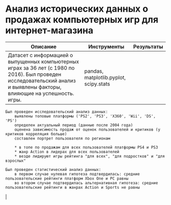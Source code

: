 # Анализ исторических данных о продажах компьютерных игр для интернет-магазина


|Описание|Инструменты|Результаты|
|--------|-----------|----------|
|Датасет с информацией о выпущенных компьютерных играх за 36 лет (с 1980 по 2016). Был проведен исследовательский анализ и выявлены факторы, влияющие на успешность. игры.|pandas, matplotlib.pyplot, scipy.stats|

    Был проведен исследовательский анализ данных:
        выявлены топовые платформы ('PS2', 'PS3', 'X360', 'Wii', 'DS', 'PS')
        определен актуальный период (данные после 2004 года)
        оценена зависимость продаж от оценок пользователей и критиков (у критиков корреляция больше)
        составлен портрет пользователя по регионам

        * в топе по продажам для всех пользователей платформы PS4 и PS3
        * жанр Action в лидерах для всех пользователей
        * везде лидируют игры рейтинга "для всех", "для подростков" и "для взрослых"

    Был проведен статистический анализ данных:
        в первом случае нулевая гипотеза подтвердилась: средние пользовательские рейтинги платформ Xbox One и PC равны
        во втором случае подтвердилась альтернативная гипотеза: средние пользовательские рейтинги в жанрах Action и Sports не равны

|
